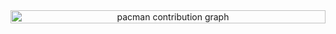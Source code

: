 <div align="center" style="position: relative; width: 100%;">
  <!-- Real contribution chart (GitHub renders this automatically) -->
  <img 
    src="https://ghchart.rshah.org/USERNAME" 
    alt="GitHub Contribution Chart"
    style="visibility: hidden; width: 100%;"
  />

  <!-- Pac-Man overlay -->
  <picture style="position: absolute; top: 0; left: 0; width: 100%;">
    <source media="(prefers-color-scheme: dark)" srcset="https://raw.githubusercontent.com/alexkin15/alexkin15/output/pacman-contribution-graph-dark.svg">
    <source media="(prefers-color-scheme: light)" srcset="https://raw.githubusercontent.com/alexkin15/alexkin15/output/pacman-contribution-graph.svg">
    <img 
      alt="pacman contribution graph" 
      src="https://raw.githubusercontent.com/USERNAME/USERNAME/output/pacman-contribution-graph.svg" 
      style="width: 100%;"
    />
  </picture>
</div>
